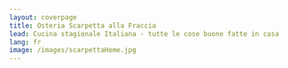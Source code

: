 ```yaml
---
layout: coverpage
title: Osteria Scarpetta alla Fraccia
lead: Cucina stagionale Italiana - tutte le cose buone fatte in casa
lang: fr
image: /images/scarpettaHome.jpg
---
```




